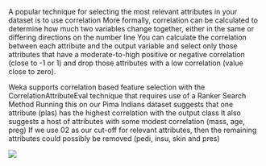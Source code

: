 A popular technique for selecting the most relevant attributes in your dataset is to use correlation
More formally, correlation can be calculated to determine how much two variables change
together, either in the same or differing directions on the number line You can calculate the
correlation between each attribute and the output variable and select only those attributes
that have a moderate-to-high positive or negative correlation (close to -1 or 1) and drop those
attributes with a low correlation (value close to zero).

Weka supports correlation based feature selection with the CorrelationAttributeEval technique
that requires use of a Ranker Search Method Running this on our Pima Indians dataset suggests
that one attribute (plas) has the highest correlation with the output class It also suggests a
host of attributes with some modest correlation (mass, age, preg) If we use 02 as our cut-off
for relevant attributes, then the remaining attributes could possibly be removed (pedi, insu,
skin and pres)

![](https://github.com/fenago/katacoda-scenarios/raw/master/machine-learning-mastery-weka/machine-learning-mastery-weka-chapter-13/steps/images/62.png)
